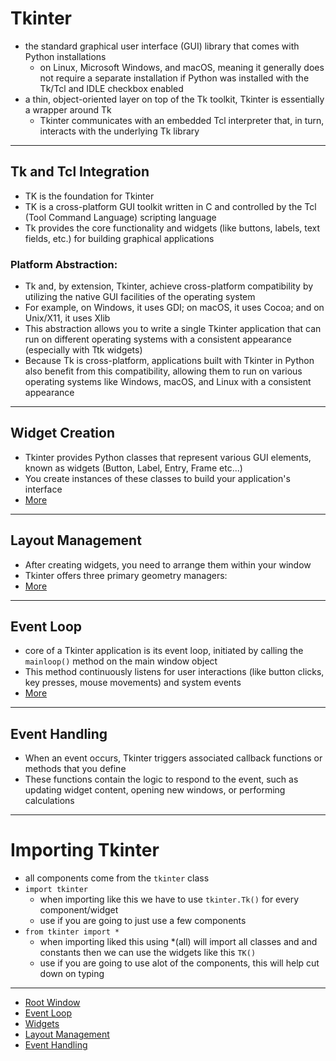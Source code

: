 # Tkinter
- the standard graphical user interface (GUI) library that comes with Python installations
    - on Linux, Microsoft Windows, and macOS, meaning it generally does not require a separate installation if Python was installed with the Tk/Tcl and IDLE checkbox enabled
- a thin, object-oriented layer on top of the Tk toolkit, Tkinter is essentially a wrapper around Tk
    - Tkinter communicates with an embedded Tcl interpreter that, in turn, interacts with the underlying Tk library
    
______________________________________________________________________________________________________________________

## Tk and Tcl Integration
- TK is the foundation for Tkinter
- TK is a cross-platform GUI toolkit written in C and controlled by the Tcl (Tool Command Language) scripting language
- Tk provides the core functionality and widgets (like buttons, labels, text fields, etc.) for building graphical applications
### Platform Abstraction:
- Tk and, by extension, Tkinter, achieve cross-platform compatibility by utilizing the native GUI facilities of the operating system
- For example, on Windows, it uses GDI; on macOS, it uses Cocoa; and on Unix/X11, it uses Xlib
- This abstraction allows you to write a single Tkinter application that can run on different operating systems with a consistent appearance (especially with Ttk widgets)
- Because Tk is cross-platform, applications built with Tkinter in Python also benefit from this compatibility, allowing them to run on various operating systems like Windows, macOS, and Linux with a consistent appearance
___________________________________________________________________

## Widget Creation
- Tkinter provides Python classes that represent various GUI elements, known as widgets (Button, Label, Entry, Frame etc...)
- You create instances of these classes to build your application's interface
- [More](./docs/Widgets/Widgets.md)
___________________________________________________________________

## Layout Management
- After creating widgets, you need to arrange them within your window
- Tkinter offers three primary geometry managers:
- [More](./docs/LayoutManagement.md)
___________________________________________________________________


## Event Loop
- core of a Tkinter application is its event loop, initiated by calling the `mainloop()` method on the main window object
- This method continuously listens for user interactions (like button clicks, key presses, mouse movements) and system events
- [More](./docs/mainloop.md)
___________________________________________________________________

## Event Handling
- When an event occurs, Tkinter triggers associated callback functions or methods that you define
- These functions contain the logic to respond to the event, such as updating widget content, opening new windows, or performing calculations
___________________________________________________________________

# Importing Tkinter
- all components come from the `tkinter` class
- `import tkinter`
    - when importing like this we have to use `tkinter.Tk()` for every component/widget
    - use if you are going to just use a few components 
- `from tkinter import *`
    - when importing liked this using *(all) will import all classes and and constants  then we can use the widgets like this `TK()`
    - use if you are going to use alot of the components, this will help cut down on typing
_________________________________________________________________


- [Root Window](./docs/RootWindow.md)
- [Event Loop](./docs/mainloop.md)
- [Widgets](./docs/Widgets/Widgets.md)
- [Layout Management](./docs/LayoutManagement.md)
- [Event Handling]()

